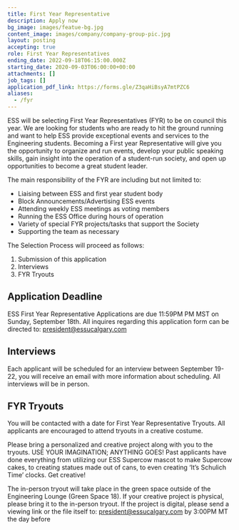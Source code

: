 ```yaml
---
title: First Year Representative
description: Apply now
bg_image: images/featue-bg.jpg
content_image: images/company/company-group-pic.jpg
layout: posting
accepting: true
role: First Year Representatives
ending_date: 2022-09-18T06:15:00.000Z
starting_date: 2020-09-03T06:00:00+00:00
attachments: []
job_tags: []
application_pdf_link: https://forms.gle/Z3qaHiBsyA7mtPZC6
aliases:
  - /fyr
---
```


ESS will be selecting First Year Representatives (FYR) to be on council this year. We are looking for students who are ready to hit the ground running and want to help ESS provide exceptional events and services to the Engineering students. Becoming a First year Representative will give you the opportunity to organize and run events, develop your public speaking skills, gain insight into the operation of a student-run society, and open up opportunities to become a great student leader.

The main responsibility of the FYR are including but not limited to:

- Liaising between ESS and first year student body
- Block Announcements/Advertising ESS events
- Attending weekly ESS meetings as voting members
- Running the ESS Office during hours of operation
- Variety of special FYR projects/tasks that support the Society
- Supporting the team as necessary

The Selection Process will proceed as follows:

1. Submission of this application
2. Interviews
3. FYR Tryouts

## Application Deadline

ESS First Year Representative Applications are due 11:59PM PM MST on Sunday, September 18th. All inquires regarding this application form can be directed to: president@essucalgary.com

## Interviews

Each applicant will be scheduled for an interview between September 19-22, you will receive an email with more information about scheduling. All interviews will be in person.

## FYR Tryouts

You will be contacted with a date for First Year Representative Tryouts. All applicants are encouraged to attend tryouts in a creative costume.

Please bring a personalized and creative project along with you to the tryouts. USE YOUR IMAGINATION; ANYTHING GOES! Past applicants have done everything from utilizing our ESS Supercow mascot to make Supercow cakes, to creating statues made out of cans, to even creating ‘It’s Schulich Time’ clocks. Get creative!

The in-person tryout will take place in the green space outside of the Engineering Lounge (Green Space 18). If your creative project is physical, please bring it to the in-person tryout. If the project is digital, please send a viewing link or the file itself to: president@essucalgary.com by 3:00PM MT the day before
